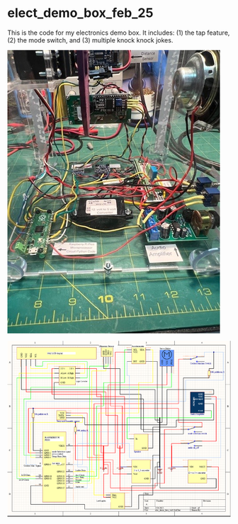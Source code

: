 # elect_demo_box_feb_25
This is the code for my electronics demo box.  It includes: (1) the tap feature, (2) the mode switch, and (3) multiple knock knock jokes.

![back view of the box](back_of_box.jpg)

![Image of the schematic for this project](schematic.png)
